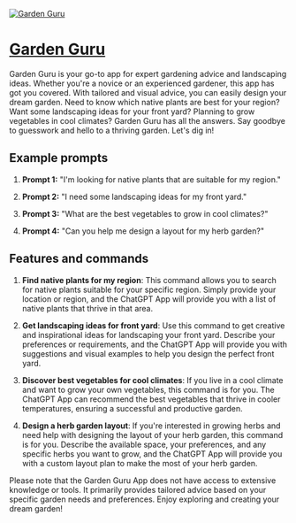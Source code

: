 [![Garden Guru](https://files.oaiusercontent.com/file-bS3KUHNV8JwA7YqWltq4jEly?se=2123-10-19T03%3A04%3A35Z&sp=r&sv=2021-08-06&sr=b&rscc=max-age%3D31536000%2C%20immutable&rscd=attachment%3B%20filename%3Dbea2e3a6-712a-40f3-aae8-5a5aae6e8cc1.png&sig=yHn60W3bWA1IqZZgIyObTGghh%2BFYJ6y6P20u3aYDlVw%3D)](https://chat.openai.com/g/g-sTGYYvsoQ-garden-guru)

# [Garden Guru](https://chat.openai.com/g/g-sTGYYvsoQ-garden-guru)

Garden Guru is your go-to app for expert gardening advice and landscaping ideas. Whether you're a novice or an experienced gardener, this app has got you covered. With tailored and visual advice, you can easily design your dream garden. Need to know which native plants are best for your region? Want some landscaping ideas for your front yard? Planning to grow vegetables in cool climates? Garden Guru has all the answers. Say goodbye to guesswork and hello to a thriving garden. Let's dig in!

## Example prompts

1. **Prompt 1:** "I'm looking for native plants that are suitable for my region."

2. **Prompt 2:** "I need some landscaping ideas for my front yard."

3. **Prompt 3:** "What are the best vegetables to grow in cool climates?"

4. **Prompt 4:** "Can you help me design a layout for my herb garden?"

## Features and commands

1. **Find native plants for my region**: This command allows you to search for native plants suitable for your specific region. Simply provide your location or region, and the ChatGPT App will provide you with a list of native plants that thrive in that area.

2. **Get landscaping ideas for front yard**: Use this command to get creative and inspirational ideas for landscaping your front yard. Describe your preferences or requirements, and the ChatGPT App will provide you with suggestions and visual examples to help you design the perfect front yard.

3. **Discover best vegetables for cool climates**: If you live in a cool climate and want to grow your own vegetables, this command is for you. The ChatGPT App can recommend the best vegetables that thrive in cooler temperatures, ensuring a successful and productive garden.

4. **Design a herb garden layout**: If you're interested in growing herbs and need help with designing the layout of your herb garden, this command is for you. Describe the available space, your preferences, and any specific herbs you want to grow, and the ChatGPT App will provide you with a custom layout plan to make the most of your herb garden.

Please note that the Garden Guru App does not have access to extensive knowledge or tools. It primarily provides tailored advice based on your specific garden needs and preferences. Enjoy exploring and creating your dream garden!
